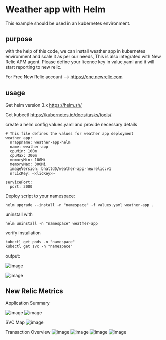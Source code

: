 # Weather app with Helm
This example should be used in an kubernetes environment.

## purpose
with the help of this code, we can install weather app in kubernetes environment and scale it as per our needs, This is also integrated with New Relic APM agent. Please define your licence key in value.yaml and it will start reporting to new relic.

For Free New Relic account --> https://one.newrelic.com

## usage
Get helm version 3.x https://helm.sh/

Get kubectl https://kubernetes.io/docs/tasks/tools/

create a helm config values.yaml and provide necessary details
```
# This file defines the values for weather app deployment
weather_app:
  nrappname: weather-app-helm
  name: weather-app
  cpuMin: 100m
  cpuMax: 300m
  memoryMin: 100Mi
  memoryMax: 300Mi
  imageVersion: bhattd5/weather-app-newrelic:v1
  nrLicKey: <<licKey>>

servicePort:
  port: 3000

```
Deploy script to your namespace:
```
helm upgrade --install -n "namespace" -f values.yaml weather-app .
```
uninstall with
```
helm uninstall -n "namespace" weather-app
```
verify installation
```
kubectl get pods -n "namespace"
kubectl get svc -n "namespace"
```
output:

![image](https://user-images.githubusercontent.com/29163790/190945866-a87fec41-c57a-4914-b454-3725d7cd3145.png)

![image](https://user-images.githubusercontent.com/29163790/190945923-56191ae4-20ca-41c8-9f04-9d72cd8b4d09.png)


## New Relic Metrics

Application Summary

![image](https://user-images.githubusercontent.com/29163790/190945172-e11a41f3-963f-4972-9dab-bf20b255616a.png)
![image](https://user-images.githubusercontent.com/29163790/190945400-e9843981-6b88-4e23-a423-1e32a0fe0fec.png)


SVC Map
![image](https://user-images.githubusercontent.com/29163790/190945310-95ea675d-55a3-4688-90dc-6d31145766e0.png)

Transaction Overview
![image](https://user-images.githubusercontent.com/29163790/190945428-afa4abc8-0e92-4c93-b1fa-ea381c782ec5.png)
![image](https://user-images.githubusercontent.com/29163790/190945511-e41dad3a-d1db-463c-98eb-c0c7c94df9eb.png)
![image](https://user-images.githubusercontent.com/29163790/190945546-35d20a39-cbd7-4d79-a9e3-3253f2935dfd.png)
![image](https://user-images.githubusercontent.com/29163790/190945480-451593b1-1d7b-45dd-a0ab-b71873f733be.png)





